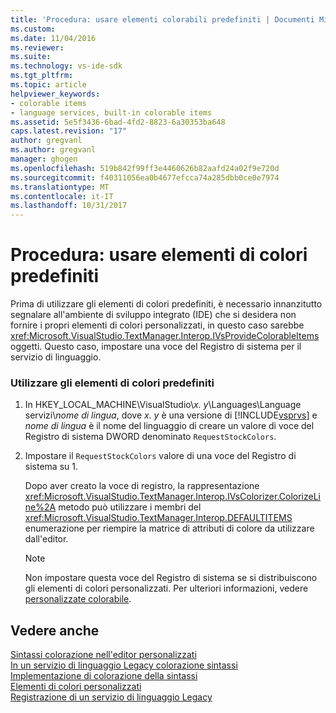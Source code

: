 ```yaml
---
title: 'Procedura: usare elementi colorabili predefiniti | Documenti Microsoft'
ms.custom: 
ms.date: 11/04/2016
ms.reviewer: 
ms.suite: 
ms.technology: vs-ide-sdk
ms.tgt_pltfrm: 
ms.topic: article
helpviewer_keywords:
- colorable items
- language services, built-in colorable items
ms.assetid: 5e5f3436-6bad-4fd2-8823-6a30353ba648
caps.latest.revision: "17"
author: gregvanl
ms.author: gregvanl
manager: ghogen
ms.openlocfilehash: 519b842f99ff3e4460626b82aafd24a02f9e720d
ms.sourcegitcommit: f40311056ea0b4677efcca74a285dbb0ce0e7974
ms.translationtype: MT
ms.contentlocale: it-IT
ms.lasthandoff: 10/31/2017
---
```

# <a name="how-to-use-built-in-colorable-items"></a>Procedura: usare elementi di colori predefiniti
Prima di utilizzare gli elementi di colori predefiniti, è necessario innanzitutto segnalare all'ambiente di sviluppo integrato (IDE) che si desidera non fornire i propri elementi di colori personalizzati, in questo caso sarebbe <xref:Microsoft.VisualStudio.TextManager.Interop.IVsProvideColorableItems> oggetti. Questo caso, impostare una voce del Registro di sistema per il servizio di linguaggio.  
  
### <a name="to-use-built-in-colorable-items"></a>Utilizzare gli elementi di colori predefiniti  
  
1.  In HKEY_LOCAL_MACHINE\VisualStudio\\*x. y*\Languages\Language servizi\\*nome di lingua*, dove *x. y* è una versione di [!INCLUDE[vsprvs](../../code-quality/includes/vsprvs_md.md)] e *nome di lingua* è il nome del linguaggio di creare un valore di voce del Registro di sistema DWORD denominato `RequestStockColors`.  
  
2.  Impostare il `RequestStockColors` valore di una voce del Registro di sistema su 1.  
  
     Dopo aver creato la voce di registro, la rappresentazione <xref:Microsoft.VisualStudio.TextManager.Interop.IVsColorizer.ColorizeLine%2A> metodo può utilizzare i membri del <xref:Microsoft.VisualStudio.TextManager.Interop.DEFAULTITEMS> enumerazione per riempire la matrice di attributi di colore da utilizzare dall'editor.  
  
    > [!NOTE]
    >  Non impostare questa voce del Registro di sistema se si distribuiscono gli elementi di colori personalizzati. Per ulteriori informazioni, vedere [personalizzate colorabile](../../extensibility/internals/custom-colorable-items.md).  
  
## <a name="see-also"></a>Vedere anche  
 [Sintassi colorazione nell'editor personalizzati](../../extensibility/syntax-coloring-in-custom-editors.md)   
 [In un servizio di linguaggio Legacy colorazione sintassi](../../extensibility/internals/syntax-coloring-in-a-legacy-language-service.md)   
 [Implementazione di colorazione della sintassi](../../extensibility/internals/implementing-syntax-coloring.md)   
 [Elementi di colori personalizzati](../../extensibility/internals/custom-colorable-items.md)   
 [Registrazione di un servizio di linguaggio Legacy](../../extensibility/internals/registering-a-legacy-language-service2.md)